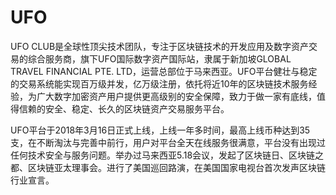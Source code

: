 # UFO

UFO CLUB是全球性顶尖技术团队，专注于区块链技术的开发应用及数字资产交易的综合服务商，旗下UFO国际数字资产国际站，隶属于新加坡GLOBAL TRAVEL FINANCIAL PTE. LTD，运营总部位于马来西亚。UFO平台健壮与稳定的交易系统能实现百万级并发，亿万级注册，依托将近10年的区块链技术服务经验，为广大数字加密资产用户提供更高级别的安全保障，致力于做一家有底线，值得信赖的安全、稳定、长久的区块链资产交易服务平台。

UFO平台于2018年3月16日正式上线，上线一年多时间，最高上线币种达到35支，在不断淘汰与完善中前行，用户对平台全天在线服务很满意，平台没有出现过任何技术安全与服务问题。举办过马来西亚5.18会议，发起了区块链日、区块链之都、区块链亚太理事会。进行了美国巡回路演，在美国国家电视台首次发声区块链行业宣言。

